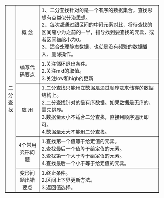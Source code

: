 <table border="1">
  <tr>
    <td rowspan="5" width="16">二分查找</td>
    <td width="60" style="text-align: center;">
      概 念
    </td>
    <td>
      1、二分查找针对的是一个有序的数据集合，查找思想有点类似分治思想。<br />
      2、每次都通过跟区间的中间元素对比，将待查找的区间缩小为之前的一半，指导找到要查找的元素，或者区间被缩小为0。<br />
      3、适合处理静态数据，也就是没有频繁的数据插入、删除操作。
    </td>
  </tr>
  <tr>
    <td style="text-align: center;">编写代码要点</td>
    <td>
      1.关注循环退出条件。<br /> 
      2.关注mid的取值。<br />
      3.关注low和high的更新
    </td>
  </tr>
  <tr>
    <td style="text-align: center;">
      应 用
    </td>
    <td>
      1.二分查找只能用在数据是通过顺序表来储存的数据结构上。<br />
      2.二分查找针对的是有序数据。如果数据是无序的，需先排序。<br />
      3.数据量太小不适合二分查找，直接用顺序遍历即可。<br />
      4.数据量太大不能用二分查找。
    </td>
  </tr>
  <tr>
    <td style="text-align: center;">
      4个常用变形问题 
    </td>
    <td>
      1.查找第一个值等于给定值的元素。<br />
      2.查找最后一个值等于给定值的元素。<br />
      3.查找第一个大于等于给定值的元素。<br />
      4.查找最后一个小于等于给定值的元素。
    </td>
  </tr>
  <tr>
    <td style="text-align: center;">
      变形问题出错要点
    </td>
    <td>
      1.终止条件。<br />
      2.区间上下界更新方法。<br />
      3.返回值选择。
    </td>
  </tr>
</table>